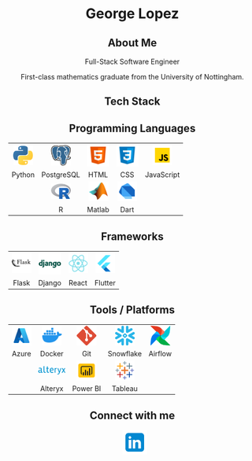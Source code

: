 <h1 align="center"> George Lopez </h1>
	<h2 align="center">About Me </h2>
	<p align="center">Full-Stack Software Engineer</p>
	<p align="center">First-class mathematics graduate from the University of Nottingham.</p>
<!-- 	<a href= "https://georgelopez.co.uk/" align="center"><p>georgelopez.co.uk</p></a> -->
	
</h1>

<h2 align="center"> Tech Stack </h2>
<!-- a -->
<h2 align="center"> Programming Languages </h2>

<div align="center">
    <table>
    <tr align="center">
        <td><img src="SVG/python.svg" width=40></td>
        <td><img src="SVG/postgresql.svg" width=40></td>
        <td><img src="SVG/icons8-html-5.svg" width=45></td>
        <td><img src="SVG/icons8-css3.svg" width=45></td>
        <td><img src="SVG/icons8-javascript.svg" width=40></td>
    </tr>
    <tr align="center">
        <td>Python</td>
        <td>PostgreSQL</td>
        <td>HTML</td>
        <td>CSS</td>
        <td>JavaScript</td>
    </tr>
    <tr align="center">
        <td colspan="1"></td>
        <td><img src="SVG/Rlogo.svg" width=40></td>
        <td><img src="SVG/icons8-matlab-96.svg" width=40></td>
        <td><img src="SVG/icons8-dart.svg" width=40></td>
        <td colspan="1"></td>
    </tr>
    <tr align="center">
        <td colspan="1"></td>
        <td>R</td>
        <td>Matlab</td>
        <td>Dart</td>
        <td colspan="1"></td>
    </tr>
    </table>
<!-- a -->
<h2 align="center"> Frameworks </h2>

<div align="center">
    <table>
    <tr align="center">
        <td><img src="SVG/icons8-flask-white-back.svg" width=40></td>
        <td><img src="SVG/icons8-django (2).svg" width=45></td>
    	<td><img src="SVG/icons8-react-native.svg" width=40></td>
	    <td><img src="SVG/icons8-flutter.svg" width=40></td> 
    </tr>
    <tr align="center">
        <td>Flask</td>
        <td>Django</td>
        <td>React</td>
        <td>Flutter</td>
    </tr>
    </table>
<!-- a -->
<h2 align="center"> Tools / Platforms </h2>

<div align="center">
    <table>
    <tr align="center">
        <td><img src="SVG/icons8-azure.svg" width=40></td>
        <td><img src="SVG/icons8-docker.svg" width=40></td>
        <td><img src="SVG/git-icon.svg" width=40></td>
        <td><img src="SVG/snowflake-icon.svg" width=40></td>
        <td><img src="SVG/airflow-icon.svg" width=40></td>
    </tr>
    <tr align="center">
        <td>Azure</td>
        <td>Docker</td>
        <td>Git</td>
        <td>Snowflake</td>
        <td>Airflow</td>
    </tr>
    <tr align="center">
        <td colspan="1"></td>
        <td><img src="SVG/alteryx-logo-1.svg" width=55></td>
        <td><img src="SVG/icons8-power-bi.svg" width=40></td>
        <td><img src="SVG/icons8-tableau-software.svg" width=40></td>
        <td colspan="1"></td>
    </tr>
     <tr align="center">
        <td colspan="1"></td>
        <td>Alteryx</td>
        <td>Power BI</td>
        <td>Tableau</td>
        <td colspan="1"></td>
    </tr>
    </table>

<!-- a -->
<h2 align="center"> Connect with me </h2>

<p align="center">

<div align="center">
    <a style="margin-left: 10px;"  target="_blank" href="https://www.linkedin.com/in/george-benjamin-lopez/">
        <img src="SVG/icons8-linkedin.svg" width=50></a>

</div>
</p>
